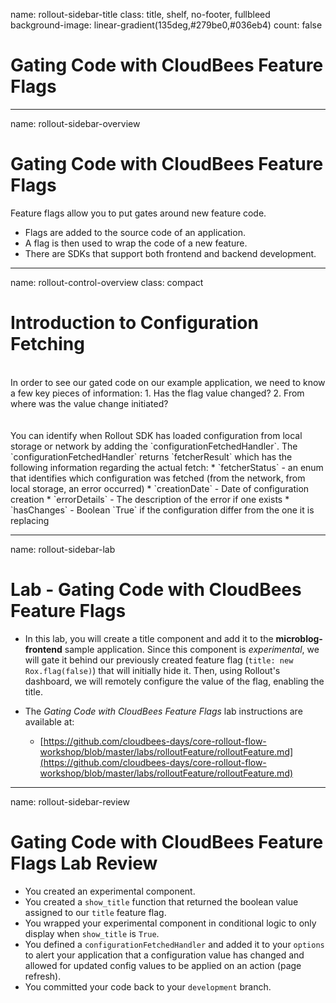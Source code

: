 name: rollout-sidebar-title
class: title, shelf, no-footer, fullbleed
background-image: linear-gradient(135deg,#279be0,#036eb4)
count: false

# Gating Code with CloudBees Feature Flags

---
name: rollout-sidebar-overview
# Gating Code with CloudBees Feature Flags

Feature flags allow you to put gates around new feature code.

* Flags are added to the source code of an application.
* A flag is then used to wrap the code of a new feature.
* There are SDKs that support both frontend and backend development.

---
name: rollout-control-overview
class: compact

# Introduction to Configuration Fetching
<br/>
In order to see our gated code on our example application, we need to know a few key pieces of information:
1. Has the flag value changed?
2. From where was the value change initiated?
<br/>
<br/>
<br/>
You can identify when Rollout SDK has loaded configuration from local storage or network by adding the `configurationFetchedHandler`. The `configurationFetchedHandler` returns `fetcherResult` which has the following information regarding the actual fetch:
* `fetcherStatus` - an enum that identifies which configuration was fetched (from the network, from local storage, an error occurred)
* `creationDate` - Date of configuration creation
* `errorDetails` - The description of the error if one exists
* `hasChanges` - Boolean `True` if the configuration differ from the one it is replacing

---
name: rollout-sidebar-lab

# Lab - Gating Code with CloudBees Feature Flags

* In this lab, you will create a title component and add it to the **microblog-frontend** sample application. Since this component is *experimental*, we will gate it behind our previously created feature flag (`title: new Rox.flag(false)`) that will initially hide it. Then, using Rollout's dashboard, we will remotely configure the value of the flag, enabling the title.

* The *Gating Code with CloudBees Feature Flags* lab instructions are available at:
  * [https://github.com/cloudbees-days/core-rollout-flow-workshop/blob/master/labs/rolloutFeature/rolloutFeature.md](https://github.com/cloudbees-days/core-rollout-flow-workshop/blob/master/labs/rolloutFeature/rolloutFeature.md)

---
name: rollout-sidebar-review

# Gating Code with CloudBees Feature Flags Lab Review

* You created an experimental component.
* You created a `show_title` function that returned the boolean value assigned to our `title` feature flag.
* You wrapped your experimental component in conditional logic to only display when `show_title` is `True`.
* You defined a `configurationFetchedHandler` and added it to your `options` to alert your application that a configuration value has changed and allowed for updated config values to be applied on an action (page refresh).
* You committed your code back to your `development` branch.
